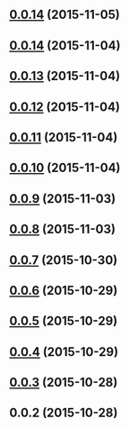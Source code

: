<a name="0.0.14"></a>
## [0.0.14](https://github.com/troykinsella/junkie/compare/v0.0.14...v0.0.14) (2015-11-05)




<a name="0.0.14"></a>
## [0.0.14](https://github.com/troykinsella/junkie/compare/v0.0.13...v0.0.14) (2015-11-04)




<a name="0.0.13"></a>
## [0.0.13](https://github.com/troykinsella/junkie/compare/v0.0.12...v0.0.13) (2015-11-04)




<a name="0.0.12"></a>
## [0.0.12](https://github.com/troykinsella/junkie/compare/v0.0.11...v0.0.12) (2015-11-04)




<a name="0.0.11"></a>
## [0.0.11](https://github.com/troykinsella/junkie/compare/v0.0.10...v0.0.11) (2015-11-04)




<a name="0.0.10"></a>
## [0.0.10](https://github.com/troykinsella/junkie/compare/v0.0.9...v0.0.10) (2015-11-04)




<a name="0.0.9"></a>
## [0.0.9](https://github.com/troykinsella/junkie/compare/v0.0.8...v0.0.9) (2015-11-03)




<a name="0.0.8"></a>
## [0.0.8](https://github.com/troykinsella/junkie/compare/v0.0.7...v0.0.8) (2015-11-03)




<a name="0.0.7"></a>
## [0.0.7](https://github.com/troykinsella/junkie/compare/v0.0.6...v0.0.7) (2015-10-30)




<a name="0.0.6"></a>
## [0.0.6](https://github.com/troykinsella/junkie/compare/v0.0.5...v0.0.6) (2015-10-29)




<a name="0.0.5"></a>
## [0.0.5](https://github.com/troykinsella/junkie/compare/v0.0.4...v0.0.5) (2015-10-29)




<a name="0.0.4"></a>
## [0.0.4](https://github.com/troykinsella/junkie/compare/v0.0.3...v0.0.4) (2015-10-29)




<a name="0.0.3"></a>
## [0.0.3](https://github.com/troykinsella/junkie/compare/v0.0.2...v0.0.3) (2015-10-28)




<a name="0.0.2"></a>
## 0.0.2 (2015-10-28)




